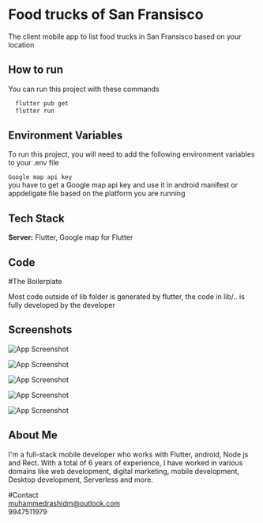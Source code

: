 
# Food trucks of San Fransisco 

The client mobile app to list food trucks in San Fransisco based on your location



## How to run

You can run this project with these commands

```bash
  flutter pub get
  flutter run
```
    
## Environment Variables

To run this project, you will need to add the following environment variables to your .env file

`Google map api key`        
you have to get a Google map api key and use it in android manifest or appdeligate file based on the platform you are running
 



## Tech Stack


**Server:** Flutter, Google map for Flutter


## Code

#The Boilerplate

Most code outside of lib folder is generated by flutter, the code in lib/.. is fully developed by the developer



## Screenshots

![App Screenshot](https://raw.githubusercontent.com/My-Lernings/kjbn-flutter/main/screenshots/1.jpeg)

![App Screenshot](https://raw.githubusercontent.com/My-Lernings/kjbn-flutter/main/screenshots/2.jpeg)

![App Screenshot](https://raw.githubusercontent.com/My-Lernings/kjbn-flutter/main/screenshots/3.jpeg)

![App Screenshot](https://raw.githubusercontent.com/My-Lernings/kjbn-flutter/main/screenshots/4.jpeg)

![App Screenshot](https://raw.githubusercontent.com/My-Lernings/kjbn-flutter/main/screenshots/5.jpeg)
##  About Me
I'm a full-stack mobile developer who works with Flutter, android, Node js and Rect. With a total of 6 years of experience, I have worked in various domains like web development, digital marketing, mobile development, Desktop development, Serverless and more.

#Contact  
muhammedrashidm@outlook.com  
9947511979


